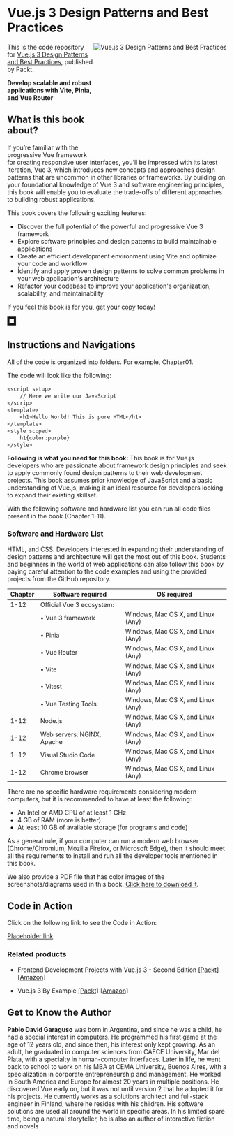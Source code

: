 # Vue.js 3 Design Patterns and Best Practices

<a href="https://www.packtpub.com/product/vuejs-3-design-patterns-and-best-practices/9781803238074"><img src="https://content.packt.com/B18602/cover_image_small.jpg" alt="Vue.js 3 Design Patterns and Best Practices" height="256px" align="right"></a>

This is the code repository for [Vue.js 3 Design Patterns and Best Practices](https://www.packtpub.com/product/vuejs-3-design-patterns-and-best-practices/9781803238074), published by Packt.

**Develop scalable and robust applications with Vite, Pinia, and Vue Router**

## What is this book about?
If you’re familiar with the progressive Vue framework for creating responsive user interfaces, you’ll be impressed with its latest iteration, Vue 3, which introduces new concepts and approaches design patterns that are uncommon in other libraries or frameworks. By building on your foundational knowledge of Vue 3 and software engineering principles, this book will enable you to evaluate the trade-offs of different approaches to building robust applications.

This book covers the following exciting features: 
* Discover the full potential of the powerful and progressive Vue 3 framework
* Explore software principles and design patterns to build maintainable applications
* Create an efficient development environment using Vite and optimize your code and workflow
* Identify and apply proven design patterns to solve common problems in your web application's architecture
* Refactor your codebase to improve your application's organization, scalability, and maintainability

If you feel this book is for you, get your [copy](https://www.amazon.com/dp/1803238070) today!

<a href="https://www.packtpub.com/?utm_source=github&utm_medium=banner&utm_campaign=GitHubBanner"><img src="https://raw.githubusercontent.com/PacktPublishing/GitHub/master/GitHub.png" 
alt="https://www.packtpub.com/" border="5" /></a>


## Instructions and Navigations
All of the code is organized into folders. For example, Chapter01.

The code will look like the following:
```
<script setup>
    // Here we write our JavaScript
</scrip>
<template>
    <h1>Hello World! This is pure HTML</h1>
</template>
<style scoped>
    h1{color:purple}
</style>
```

**Following is what you need for this book:**
This book is for Vue.js developers who are passionate about framework design principles and seek to apply commonly found design patterns to their web development projects. This book assumes prior knowledge of JavaScript and a basic understanding of Vue.js, making it an ideal resource for developers looking to expand their existing skillset.

With the following software and hardware list you can run all code files present in the book (Chapter 1-11).

### Software and Hardware List

HTML, and CSS. Developers interested in expanding their understanding of design patterns and
architecture will get the most out of this book. Students and beginners in the world of web applications
can also follow this book by paying careful attention to the code examples and using the provided
projects from the GitHub repository.


| Chapter  | Software required                   | OS required                        |
| -------- | ------------------------------------| -----------------------------------|
| 1-12        | Official Vue 3 ecosystem:
|             | • Vue 3 framework|Windows, Mac OS X, and Linux (Any)
|             | • Pinia|Windows, Mac OS X, and Linux (Any)
|             | • Vue Router|Windows, Mac OS X, and Linux (Any)
|             | • Vite|Windows, Mac OS X, and Linux (Any)
|             | • Vitest|Windows, Mac OS X, and Linux (Any)
|             | • Vue Testing Tools  |    Windows, Mac OS X, and Linux (Any) |
| 1-12        | Node.js           | Windows, Mac OS X, and Linux (Any) |
| 1-12        | Web servers: NGINX, Apache            | Windows, Mac OS X, and Linux (Any) |
| 1-12        | Visual Studio Code          | Windows, Mac OS X, and Linux (Any) |
| 1-12        | Chrome browser            | Windows, Mac OS X, and Linux (Any) |


There are no specific hardware requirements considering modern computers, but it is recommended
to have at least the following:
* An Intel or AMD CPU of at least 1 GHz
* 4 GB of RAM (more is better)
* At least 10 GB of available storage (for programs and code)


As a general rule, if your computer can run a modern web browser (Chrome/Chromium, Mozilla
Firefox, or Microsoft Edge), then it should meet all the requirements to install and run all the developer
tools mentioned in this book.

We also provide a PDF file that has color images of the screenshots/diagrams used in this book. [Click here to download it](https://packt.link/oronG).

## Code in Action

Click on the following link to see the Code in Action:

[Placeholder link](https://packt.link/FtCMS)

### Related products <Other books you may enjoy>
* Frontend Development Projects with Vue.js 3 - Second Edition [[Packt]](https://packt.link/9781803234991) [[Amazon]](https://www.amazon.com/dp/1803234997)

* Vue.js 3 By Example [[Packt]](https://www.packtpub.com/product/vuejs-3-by-example/9781838826345) [[Amazon]](https://www.amazon.com/dp/1838826343)

## Get to Know the Author
**Pablo David Garaguso**
was born in Argentina, and since he was a child, he had a special interest in computers. He programmed his first game at the age of 12 years old, and since then, his interest only kept growing. As an adult, he graduated in computer sciences from CAECE University, Mar del Plata, with a specialty in human-computer interfaces. Later in life, he went back to school to work on his MBA at CEMA University, Buenos Aires, with a specialization in corporate entrepreneurship and management. He worked in South America and Europe for almost 20 years in multiple positions. He discovered Vue early on, but it was not until version 2 that he adopted it for his projects. He currently works as a solutions architect and full-stack engineer in Finland, where he resides with his children. His software solutions are used all around the world in specific areas. In his limited spare time, being a natural storyteller, he is also an author of interactive fiction and novels



